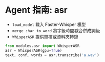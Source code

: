 # Agent 指南: asr

- `load_model` 載入 Faster-Whisper 模型
- `merge_char_to_word` 將字級時間戳合併成詞級
- `WhisperASR` 提供單檔或資料夾轉錄

```python
from modules.asr import WhisperASR
asr = WhisperASR(gpu=True)
text, conf, words = asr.transcribe('a.wav')
```

